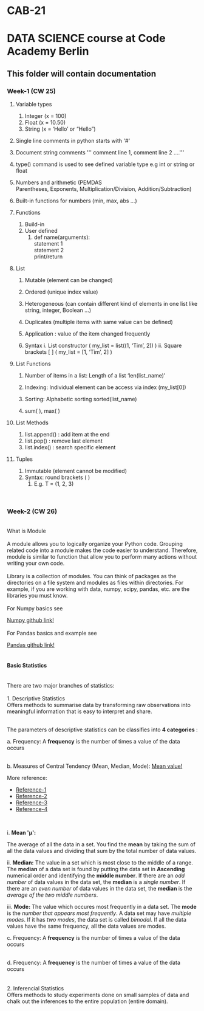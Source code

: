 
# CAB-21

# DATA SCIENCE course at Code Academy Berlin

## This folder will contain documentation

### Week-1 (CW 25)

1. Variable types
	1. Integer (x = 100)
	1. Float (x = 10.50)
	1. String (x = ‘Hello’ or “Hello”)

1. Single line comments in python starts with '#'

1. Document string comments ''' comment line 1, comment line 2 ....'''

1. type() command is used to see defined variable type e.g int or string or float

1. Numbers and arithmetic (PEMDAS Parentheses, Exponents, Multiplication/Division, Addition/Subtraction)

1. Built-in functions for numbers (min, max, abs ...)

1. Functions
	1. Build-in
	1. User defined
		1. def name(arguments):<br />
			statement 1<br />
			statement 2<br />
			print/return<br />

1. List 
	1. Mutable (element can be changed)
	1. Ordered (unique index value)
	1. Heterogeneous (can contain different kind of elements in one list like string, integer, Boolean ...)
	1. Duplicates (multiple items with same value can be defined)
	1. Application : value of the item changed frequently

	1. Syntax
		i. List constructor ( my_list = list((1, ‘Tim’, 2)) )
		ii. Square brackets [ ] ( my_list = [1, ‘Tim’, 2] )

1. List Functions
	1. Number of items in a list: Length of a list ‘len(list_name)’

	1. Indexing: Individual element can be access via index (my_list[0])
	1. Sorting: Alphabetic sorting sorted(list_name)
	1. sum( ), max( )
 
1. List Methods
	1. list.append() : add item at the end
	1. list.pop() : remove last element
	1. list.index() : search specific element
1. Tuples
	1. Immutable (element cannot be modified)
	1. Syntax: round brackets ( )
		1. E.g. T = (1, 2, 3)

<br />

### Week-2 (CW 26)
<br/>
What is Module <br/>
<br/>
A module allows you to logically organize your Python code. Grouping related code into a module makes the code easier to understand. Therefore, module is similar to function that allow you to perform many actions without writing your own code. <br/>
<br/>
Library is a collection of modules. You can think of packages as the directories on a file system and modules as files within directories. For example, if you are working with data, numpy, scipy, pandas, etc. are the libraries you must know. <br/>
<br/>
For Numpy basics see 

[Numpy github link!](https://github.com/Daredeveil/CAB-21/blob/main/numpy_ex.ipynb) <br/>
<br/>
For Pandas basics and example see 

[Pandas github link!](https://github.com/Daredeveil/CAB-21/blob/main/Pandas_basic.ipynb) <br/>
<br/>

#### Basic Statistics
<br/>
There are two major branches of statistics: <br/>
<br/>
1. Descriptive Statistics <br/>
Offers methods to summarise data by transforming raw observations into meaningful information that is easy to interpret and share. <br/>
<br/>

The parameters of descriptive statistics can be classifies into **4 categories** :
<br/>

a. Frequency: A **frequency** is the number of times a value of the data occurs <br/>
<br/>

b. Measures of Central Tendency (Mean, Median, Mode):
[Mean value!](https://i0.wp.com/dsft.code-data-ai.com/wp-content/uploads/2019/12/1-stat-4.jpg?w=600&ssl=1)
<br/>

More reference: 
* [Reference-1](https://www.calculators.org/math/mean-median-mode.php)
* [Reference-2](http://statisticshelper.com/mean-median-mode-calculator#answer)
* [Reference-3](https://www.youtube.com/watch?v=zjHfAhcU6kE&ab_channel=TheOrganicChemistryTutor)
* [Reference-4](https://www.youtube.com/watch?v=GaEvFaVa6OU&ab_channel=WendymathsIsacsson)
<br/>

i. **Mean 'μ':**
<br/>

The average of all the data in a set. You find the **mean** by taking the sum of all the data values and dividing that sum by the total number of data values.
<br/>

ii. **Median:**
The value in a set which is most close to the middle of a range. The **median** of a data set is found by putting the data set in **Ascending** numerical order and identifying the **middle number**. If there are an *odd number* of data values in the data set, the **median** is a *single number*. If there are an *even number* of data values in the data set, the **median** is the *average of the two middle numbers*.
<br/>

iii. **Mode:**
The value which occures most frequently in a data set. The **mode** is the *number that appears most frequently*. A data set may have *multiple modes*. If it has *two modes*, the data set is called *bimodal*. If all the data values have the same frequency, all the data values are modes.
<br/>

c. Frequency: A **frequency** is the number of times a value of the data occurs <br/>
<br/>

d. Frequency: A **frequency** is the number of times a value of the data occurs <br/>
<br/>
<br/>
2. Inferencial Statistics <br/>
Offers methods to study experiments done on small samples of data and chalk out the inferences to the entire population (entire domain). <br/>
